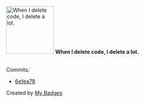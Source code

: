 <img src="https://my-badges.github.io/my-badges/mass-delete-commit.png" alt="When I delete code, I delete a lot." title="When I delete code, I delete a lot." width="128">
<strong>When I delete code, I delete a lot.</strong>
<br><br>

Commits:

- <a href="https://github.com/hi-ammad/wajeeha_couture_astro/commit/6efea78b1f58ed13fc223e91a52e0b28e6656b0c">6efea78</a>


Created by <a href="https://github.com/my-badges/my-badges">My Badges</a>